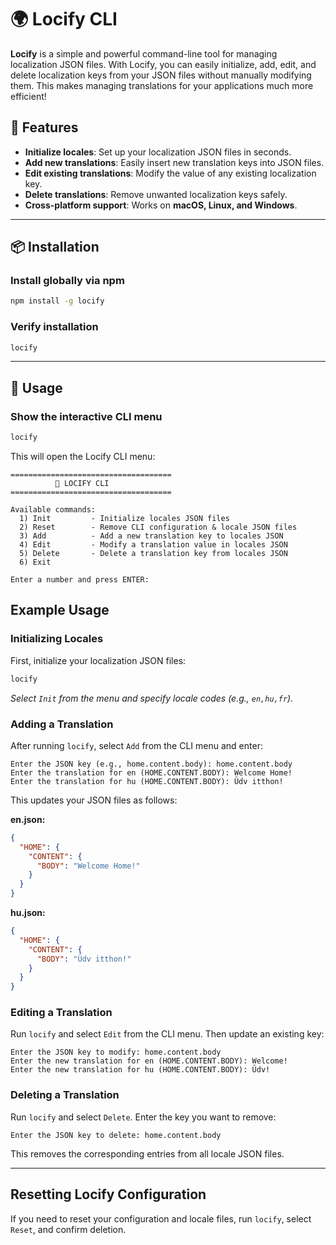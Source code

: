 # 🌍 Locify CLI

**Locify** is a simple and powerful command-line tool for managing localization JSON files. With Locify, you can easily initialize, add, edit, and delete localization keys from your JSON files without manually modifying them. This makes managing translations for your applications much more efficient!

## 🚀 Features

- **Initialize locales**: Set up your localization JSON files in seconds.
- **Add new translations**: Easily insert new translation keys into JSON files.
- **Edit existing translations**: Modify the value of any existing localization key.
- **Delete translations**: Remove unwanted localization keys safely.
- **Cross-platform support**: Works on **macOS, Linux, and Windows**.

---

## 📦 Installation

### Install globally via npm

```sh
npm install -g locify
```

### Verify installation

```sh
locify
```

---

## 🎯 Usage

### Show the interactive CLI menu

```sh
locify
```

This will open the Locify CLI menu:

```
====================================
          🚀 LOCIFY CLI
====================================

Available commands:
  1) Init         - Initialize locales JSON files
  2) Reset        - Remove CLI configuration & locale JSON files
  3) Add          - Add a new translation key to locales JSON
  4) Edit         - Modify a translation value in locales JSON
  5) Delete       - Delete a translation key from locales JSON
  6) Exit

Enter a number and press ENTER:
```

## Example Usage

### Initializing Locales

First, initialize your localization JSON files:

```sh
locify
```

_Select `Init` from the menu and specify locale codes (e.g., `en,hu,fr`)._

### Adding a Translation

After running `locify`, select `Add` from the CLI menu and enter:

```
Enter the JSON key (e.g., home.content.body): home.content.body
Enter the translation for en (HOME.CONTENT.BODY): Welcome Home!
Enter the translation for hu (HOME.CONTENT.BODY): Üdv itthon!
```

This updates your JSON files as follows:

**en.json:**

```json
{
  "HOME": {
    "CONTENT": {
      "BODY": "Welcome Home!"
    }
  }
}
```

**hu.json:**

```json
{
  "HOME": {
    "CONTENT": {
      "BODY": "Üdv itthon!"
    }
  }
}
```

### Editing a Translation

Run `locify` and select `Edit` from the CLI menu. Then update an existing key:

```
Enter the JSON key to modify: home.content.body
Enter the new translation for en (HOME.CONTENT.BODY): Welcome!
Enter the new translation for hu (HOME.CONTENT.BODY): Üdv!
```

### Deleting a Translation

Run `locify` and select `Delete`. Enter the key you want to remove:

```
Enter the JSON key to delete: home.content.body
```

This removes the corresponding entries from all locale JSON files.

---

## Resetting Locify Configuration

If you need to reset your configuration and locale files, run `locify`, select `Reset`, and confirm deletion.
